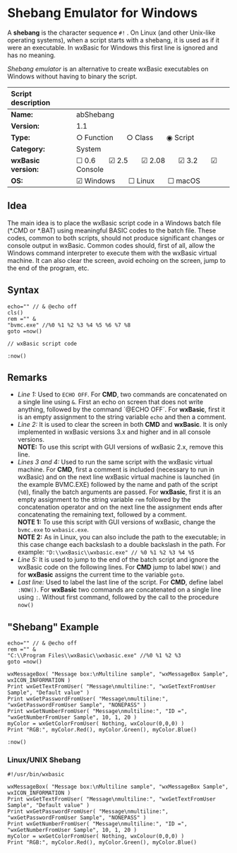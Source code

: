 Shebang Emulator for Windows
============================

A **shebang** is the character sequence `#!` . On Linux (and other Unix-like operating
systems), when a script starts with a shebang, it is used as if it were an executable. 
In wxBasic for Windows this first line is ignored and has no meaning.

*Shebang emulator* is an alternative to create wxBasic executables on Windows without having 
to binary the script.


| Script description   | |
|:---------------------|:----------------------------------------------------|
| **Name:**            |  abShebang                                          |
| **Version:**         |  1.1                                                |
| **Type:**            |  &#9675; Function  &nbsp; &nbsp; &nbsp;  &#9675; Class  &nbsp; &nbsp; &nbsp;  &#9673; Script |
| **Category:**        |  System                                 |
| **wxBasic version:** |  &#9744; 0.6  &nbsp; &nbsp; &nbsp;  &#9745; 2.5  &nbsp; &nbsp; &nbsp;  &#9745; 2.08  &nbsp; &nbsp; &nbsp;  &#9745; 3.2  &nbsp; &nbsp; &nbsp;  &#9745; Console  |
| **OS:**              |  &#9745; Windows  &nbsp; &nbsp; &nbsp;  &#9744; Linux  &nbsp; &nbsp; &nbsp;  &#9744; macOS  |


Idea
----

The main idea is to place the wxBasic script code in a Windows batch file (*.CMD or *.BAT) 
using meaningful BASIC codes to the batch file. These codes, common to both scripts, should 
not produce significant changes or console output in wxBasic. Common codes should, first of all, 
allow the Windows command interpreter to execute them with the wxBasic virtual machine. It can 
also clear the screen, avoid echoing on the screen, jump to the end of the program, etc.

 
Syntax
------

```dosbatch =
echo="" // & @echo off
cls()
rem ="" &
"bvmc.exe" //%0 %1 %2 %3 %4 %5 %6 %7 %8
goto =now()

// wxBasic script code

:now()
```

Remarks
-------

* *Line 1:* Used to `ECHO OFF`. For **CMD**, two commands are concatenated on a single line using `&`. 
  First an echo on screen that does not write anything, followed by the command ´@ECHO OFF´. For 
  **wxBasic**, first it is an empty assignment to the string variable `echo` and then a comment.
* *Line 2:* It is used to clear the screen in both **CMD** and **wxBasic**. It is only implemented 
  in wxBasic versions 3.x and higher and in all console versions.   
  **NOTE:** To use this script with GUI versions of wxBasic 2.x, remove this line.
* *Lines 3 and 4:* Used to run the same script with the wxBasic virtual machine. For **CMD**, first 
  a comment is included (necessary to run in wxBasic) and on the next line wxBasic virtual machine 
  is launched (in the example BVMC.EXE) followed by the name and path of the script (`%0`), finally
  the batch arguments are passed. For **wxBasic**, first it is an empty assignment to the string 
  variable `rem` followed by the concatenation operator and on the next line the assignment ends 
  after concatenating the remaining text, followed by a comment.   
  **NOTE 1:** To use this script with GUI versions of wxBasic, change the `bvmc.exe` to `wxbasic.exe`.  
  **NOTE 2:** As in Linux, you can also include the path to the executable; in this case change each 
  backslash to a double backslash in the path. For example: `"D:\\wxBasic\\wxbasic.exe" // %0 %1 %2 %3 %4 %5`
* *Line 5:* It is used to jump to the end of the batch script and ignore the wxBasic code on the 
  following lines. For **CMD** jump to label `NOW()` and for **wxBasic** assigns the current time 
  to the variable `goto`.
* *Last line:* Used to label the last line of the script. For **CMD**, define label `:NOW()`. For **wxBasic** 
  two commands are concatenated on a single line using `:`. Without first command, followed by the call to 
  the procedure `now()`


"Shebang" Example
-----------------

```dosbatch
echo="" // & @echo off
rem ="" &
"C:\\Program Files\\wxBasic\\wxbasic.exe" //%0 %1 %2 %3
goto =now()

wxMessageBox( "Message box:\nMultiline sample", "wxMessageBox Sample", wxICON_INFORMATION )
Print wxGetTextFromUser( "Message\nmultiline:", "wxGetTextFromUser Sample", "Default value" )
Print wxGetPasswordFromUser( "Message\nmultiline:", "wxGetPasswordFromUser Sample", "NONEPASS" )
Print wxGetNumberFromUser( "Message\nmultiline:", "ID =", "wxGetNumberFromUser Sample", 10, 1, 20 )
myColor = wxGetColorFromUser( Nothing, wxColour(0,0,0) )
Print "RGB:", myColor.Red(), myColor.Green(), myColor.Blue()

:now()
```

### Linux/UNIX Shebang

```shell-script
#!/usr/bin/wxbasic

wxMessageBox( "Message box:\nMultiline sample", "wxMessageBox Sample", wxICON_INFORMATION )
Print wxGetTextFromUser( "Message\nmultiline:", "wxGetTextFromUser Sample", "Default value" )
Print wxGetPasswordFromUser( "Message\nmultiline:", "wxGetPasswordFromUser Sample", "NONEPASS" )
Print wxGetNumberFromUser( "Message\nmultiline:", "ID =", "wxGetNumberFromUser Sample", 10, 1, 20 )
myColor = wxGetColorFromUser( Nothing, wxColour(0,0,0) )
Print "RGB:", myColor.Red(), myColor.Green(), myColor.Blue()
```
